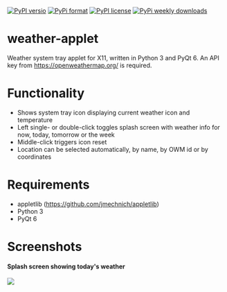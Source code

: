 [![PyPI versio](https://img.shields.io/pypi/v/weather-applet)](https://pypi.org/project/weather-applet/)
[![PyPi format](https://img.shields.io/pypi/format/weather-applet)](https://pypi.org/project/weather-applet/)
[![PyPI license](https://img.shields.io/pypi/l/weather-applet)](https://pypi.org/project/weather-applet/)
[![PyPi weekly downloads](https://img.shields.io/pypi/dw/weather-applet)](https://pypi.org/project/weather-applet/)

weather-applet
==============

Weather system tray applet for X11, written in Python 3 and PyQt 6. An
API key from https://openweathermap.org/ is required.

Functionality
=============

- Shows system tray icon displaying current weather icon and
  temperature
- Left single- or double-click toggles splash screen with weather info
  for now, today, tomorrow or the week
- Middle-click triggers icon reset
- Location can be selected automatically, by name, by OWM id or by
  coordinates

Requirements
============

- appletlib (https://github.com/jmechnich/appletlib)
- Python 3
- PyQt 6

Screenshots
===========

#### Splash screen showing today's weather
![](https://raw.github.com/jmechnich/weather-applet/master/misc/screenshot.png)
